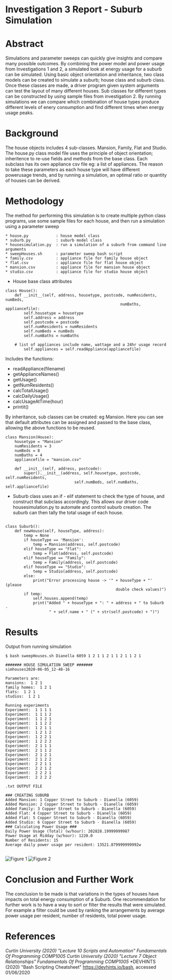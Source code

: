 # Investigation 3 Report - Suburb Simulation

# Abstract
Simulations and parameter sweeps can quickly give insights and compare many possible outcomes. By combining the power model and power usage from Investigations 1 and 2, a simulated look at energy usage for a suburb can be simulated. Using basic object orientation and inheritance, two class models can be created to simulate a suburb; house class and suburb class. Once these classes are made, a driver program given system arguments can test the layout of many different houses. Sub classes for different types can be constructed by using sample files from investigation 2. By running simulations we can compare which combination of house types produce different levels of enery consumption and find different times when energy usage peaks.

# Background
The house objects includes 4 sub-classes. Mansion, Family, Flat and Studio. The house.py class model file uses the principle of object orientation; inheritence to re-use fields and methods from the base class. Each subclass has its own appliance csv file eg: a list of appliances. The reason to take these parameters as each house type will have different powerusage trends, and by running a simulation, an optimal ratio or quantity of houses can be derived.

# Methodology
The method for performing this simulation is to create multiple python class programs, use some sample files for each house, and then run a simulation using a parameter sweep

    * house.py            : house model class
    * suburb.py           : suburb model class
    * housesimulation.py  : run a simulation of a suburb from command line arguments
    * sweepHouses.sh      : parameter sweep bash script
    * family.csv          : appliance file for family house object
    * flat.csv            : appliance file for flat house object
    * mansion.csv         : appliance file for mansion house object
    * studio.csv          : appliance file for studio house object

* House base class attributes
```
class House():
    def __init__(self, address, housetype, postcode, numResidents, numBeds, 
                                                  numBaths, appliancefile):
        self.housetype = housetype
        self.address = address
        self.postcode = postcode
        self.numResidents = numResidents
        self.numBeds = numBeds
        self.numBaths = numBaths

	# list of appliances include name, wattage and a 24hr usage record
        self.appliances = self.readAppliance(appliancefile) 
```
Includes the functions:
+ readAppliance(filename)
+ getApplianceNames()
+ getUsage()
+ getNumResidents()
+ calcTotalUsage()
+ calcDailyUsage()
+ calcUsageAtTime(hour)
+ printit()

By inheritance, sub classes can be created: eg Mansion. Here you can see that default attributes can be assigned and passed to the base class, allowing the above functions to be reused.

```
class Mansion(House):
    housetype = "Mansion"
    numResidents = 3
    numBeds = 8
    numBaths = 4
    appliancefile = "mansion.csv"

    def __init__(self, address, postcode):
        super().__init__(address, self.housetype, postcode, self.numResidents,
                              self.numBeds, self.numBaths, self.appliancefile)

```

* Suburb class uses an if - elif statement to check the type of house, and construct that subclass accordingly. This allows our driver code housesimulation.py to automate and control suburb creation. The suburb can then tally the total usage of each house.

```

class Suburb():
    def newHouse(self, houseType, address):
        temp = None
        if houseType == 'Mansion':
            temp = Mansion(address, self.postcode)
        elif houseType == "Flat":
            temp = Flat(address, self.postcode)
        elif houseType == "Family":
            temp = Family(address, self.postcode)
        elif houseType == "Studio":
            temp = Studio(address, self.postcode)
        else:
            print("Error processing house -> '" + houseType + "' (please
                                                double check values)")
        if temp:
            self.houses.append(temp)
            print("Added " + houseType + ": " + address + " to Suburb -
                   " + self.name + " (" + str(self.postcode) + ")")
```
# Results
Output from running simulation
```
$ bash sweepHouses.sh Dianella 6059 1 2 1 1 2 1 1 2 1 1 2 1

####### HOUSE SIMULATION SWEEP #######
simhouses2020-06-05_12-48-16

Parameters are: 
mansions:  1 2 1
family homes:  1 2 1
flats:  1 2 1
studios:  1 2 1

Running experiments
Experiment:  1 1 1 1
Experiment:  1 1 1 2
Experiment:  1 1 2 1
Experiment:  1 1 2 2
Experiment:  1 2 1 1
Experiment:  1 2 1 2
Experiment:  1 2 2 1
Experiment:  1 2 2 2
Experiment:  2 1 1 1
Experiment:  2 1 1 2
Experiment:  2 1 2 1
Experiment:  2 1 2 2
Experiment:  2 2 1 1
Experiment:  2 2 1 2
Experiment:  2 2 2 1
Experiment:  2 2 2 2

.txt OUTPUT FILE

### CREATING SUBURB
Added Mansion: 1 Copper Street to Suburb - Dianella (6059)
Added Mansion: 2 Copper Street to Suburb - Dianella (6059)
Added Family: 3 Copper Street to Suburb - Dianella (6059)
Added Flat: 4 Copper Street to Suburb - Dianella (6059)
Added Flat: 5 Copper Street to Suburb - Dianella (6059)
Added Studio: 6 Copper Street to Suburb - Dianella (6059)
### Calculating Power Usage ###
Daily Power Usage (Total) (w/hour): 202828.19999999987
Power Usage at Midday (w/hour): 1220.0
Number of Residents: 15
Average daily power usage per resident: 13521.879999999992w


```

![Figure 1](HOUSE_MODELMM2_FF1_FL2_ST1.png)
![Figure 2](HOUSE_MODELMM1_FF2_FL1_ST1.png)

# Conclusion and Further Work
The conclusion to be made is that variations in the types of houses have impacts on total energy consumption of a Suburb. One recommendation for further work is to have a way to sort or filter the results that were simulated. For example a filter could be used by ranking the arrangements by average power usage per resident, number of residents, total power usage.

# References
*Curtin University (2020) "Lecture 10 Scripts and Automation" Fundamentals Of Programming COMP1005*
*Curtin University (2020) "Lecture 7  Object Relationships" Fundamentals Of Programming COMP1005*
*DEVHINTS (2020) "Bash Scripting Cheatsheet" https://devhints.io/bash, accessed 01/06/2020

